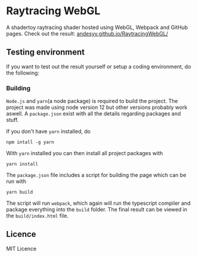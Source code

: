 # Raytracing WebGL
A shadertoy raytracing shader hosted using WebGL, Webpack and GitHub pages.
Check out the result: [andesyv.github.io/RaytracingWebGL/](https://andesyv.github.io/RaytracingWebGL/)

## Testing environment
If you want to test out the result yourself or setup a coding environment, do the following:

### Building
`Node.js` and `yarn`(a node package) is required to build the project.
The project was made using node version 12 but other versions probably work aswell. 
A `package.json` exist with all the details regarding packages and stuff.

If you don't have `yarn` installed, do
```
npm intall -g yarn
```

With `yarn` installed you can then install all project packages with
```
yarn install
```


The `package.json` file includes a script for building the page which can be run with
```
yarn build
```
The script will run `webpack`, which again will run the typescript compiler and package
everything into the `build` folder. The final result can be viewed in the `build/index.html` file.

## Licence
MIT Licence
